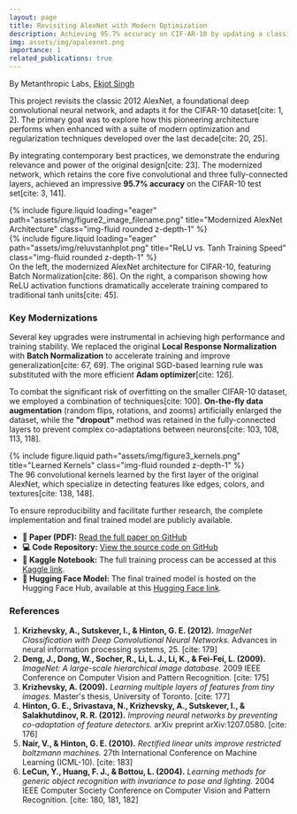 ```yaml
---
layout: page
title: Revisiting AlexNet with Modern Optimization
description: Achieving 95.7% accuracy on CIF-AR-10 by updating a classic CNN architecture.
img: assets/img/opalexnet.png
importance: 1
related_publications: true
---
```


By Metanthropic Labs, [Ekjot Singh](https://www.github.com/ekjotsinghmakhija)

This project revisits the classic 2012 AlexNet, a foundational deep convolutional neural network, and adapts it for the CIFAR-10 dataset[cite: 1, 2]. The primary goal was to explore how this pioneering architecture performs when enhanced with a suite of modern optimization and regularization techniques developed over the last decade[cite: 20, 25].

By integrating contemporary best practices, we demonstrate the enduring relevance and power of the original design[cite: 23]. The modernized network, which retains the core five convolutional and three fully-connected layers, achieved an impressive **95.7% accuracy** on the CIFAR-10 test set[cite: 3, 141].

<div class="row">
    <div class="col-sm mt-3 mt-md-0">
        {% include figure.liquid loading="eager" path="assets/img/figure2_image_filename.png" title="Modernized AlexNet Architecture" class="img-fluid rounded z-depth-1" %}
    </div>
    <div class="col-sm mt-3 mt-md-0">
        {% include figure.liquid loading="eager" path="assets/img/reluvstanhplot.png" title="ReLU vs. Tanh Training Speed" class="img-fluid rounded z-depth-1" %}
    </div>
</div>
<div class="caption">
    On the left, the modernized AlexNet architecture for CIFAR-10, featuring Batch Normalization[cite: 86]. On the right, a comparison showing how ReLU activation functions dramatically accelerate training compared to traditional tanh units[cite: 45].
</div>

### Key Modernizations

Several key upgrades were instrumental in achieving high performance and training stability. We replaced the original **Local Response Normalization** with **Batch Normalization** to accelerate training and improve generalization[cite: 67, 69]. The original SGD-based learning rule was substituted with the more efficient **Adam optimizer**[cite: 126].

To combat the significant risk of overfitting on the smaller CIFAR-10 dataset, we employed a combination of techniques[cite: 100]. **On-the-fly data augmentation** (random flips, rotations, and zooms) artificially enlarged the dataset, while the **"dropout"** method was retained in the fully-connected layers to prevent complex co-adaptations between neurons[cite: 103, 108, 113, 118].

<div class="row justify-content-sm-center">
    <div class="col-sm-10 mt-3 mt-md-0">
        {% include figure.liquid path="assets/img/figure3_kernels.png" title="Learned Kernels" class="img-fluid rounded z-depth-1" %}
    </div>
</div>
<div class="caption">
    The 96 convolutional kernels learned by the first layer of the original AlexNet, which specialize in detecting features like edges, colors, and textures[cite: 138, 148].
</div>

To ensure reproducibility and facilitate further research, the complete implementation and final trained model are publicly available.

* **📄 Paper (PDF):** [Read the full paper on GitHub](https://github.com/metanthropics/research-papers/blob/main/Revisiting_AlexNet__Achieving_High_Accuracy_on_CIFAR_10_with_Modern_Optimization_Techniques.pdf)
* **💻 Code Repository:** [View the source code on GitHub](https://github.com/metanthropics/revisiting-alexnet)
* **📓 Kaggle Notebook:** The full training process can be accessed at this [Kaggle link](https://www.kaggle.com/code/ekjotsinghmakhija/research-paper-1/notebook).
* **🤖 Hugging Face Model:** The final trained model is hosted on the Hugging Face Hub, available at this [Hugging Face link](https://huggingface.co/metanthropiclabs/alexnet-cifar10-optimized).

### References
1. **Krizhevsky, A., Sutskever, I., & Hinton, G. E. (2012).** *ImageNet Classification with Deep Convolutional Neural Networks.* Advances in neural information processing systems, 25. [cite: 179]
2. **Deng, J., Dong, W., Socher, R., Li, L. J., Li, K., & Fei-Fei, L. (2009).** *ImageNet: A large-scale hierarchical image database.* 2009 IEEE Conference on Computer Vision and Pattern Recognition. [cite: 175]
3. **Krizhevsky, A. (2009).** *Learning multiple layers of features from tiny images.* Master's thesis, University of Toronto. [cite: 177]
4. **Hinton, G. E., Srivastava, N., Krizhevsky, A., Sutskever, I., & Salakhutdinov, R. R. (2012).** *Improving neural networks by preventing co-adaptation of feature detectors.* arXiv preprint arXiv:1207.0580. [cite: 176]
5. **Nair, V., & Hinton, G. E. (2010).** *Rectified linear units improve restricted boltzmann machines.* 27th International Conference on Machine Learning (ICML-10). [cite: 183]
6. **LeCun, Y., Huang, F. J., & Bottou, L. (2004).** *Learning methods for generic object recognition with invariance to pose and lighting.* 2004 IEEE Computer Society Conference on Computer Vision and Pattern Recognition. [cite: 180, 181, 182]

